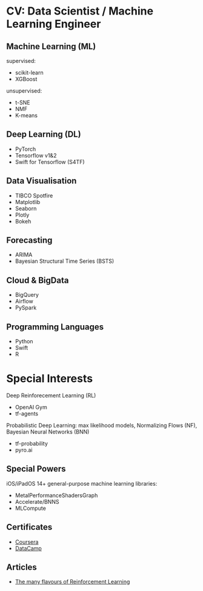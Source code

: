 # CV: Data Scientist / Machine Learning Engineer

## Machine Learning (ML)
supervised:
* scikit-learn
* XGBoost

unsupervised:
* t-SNE
* NMF
* K-means

## Deep Learning (DL)
* PyTorch
* Tensorflow v1&2
* Swift for Tensorflow (S4TF)

## Data Visualisation
* TIBCO Spotfire
* Matplotlib
* Seaborn
* Plotly
* Bokeh

## Forecasting
* ARIMA
* Bayesian Structural Time Series (BSTS)

## Cloud & BigData
* BigQuery
* Airflow
* PySpark

## Programming Languages
* Python
* Swift
* R

# Special Interests
Deep Reinforecement Learning (RL)
* OpenAI Gym
* tf-agents

Probabilistic Deep Learning: max likelihood models, Normalizing Flows (NF), Bayesian Neural Networks (BNN)
* tf-probability
* pyro.ai

## Special Powers
iOS/iPadOS 14+ general-purpose machine learning libraries:
* MetalPerformanceShadersGraph
* Accelerate/BNNS
* MLCompute

## Certificates
* [Coursera](https://github.com/maxvol/Coursera)
* [DataCamp](https://github.com/maxvol/DataCamp)

## Articles

* [The many flavours of Reinforcement Learning](https://medium.com/@maxim.volgin/the-many-flavours-of-reinforcement-learning-7f9eda6798eb)

